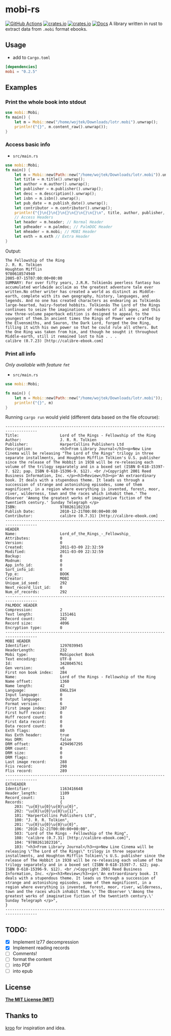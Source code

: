 # mobi-rs
[![GitHub Actions](https://github.com/wojciechkepka/mobi-rs/workflows/Rust/badge.svg)](https://github.com/wojciechkepka/mobi-rs/actions)
[![crates.io](https://img.shields.io/crates/v/mobi)](https://crates.io/cratesmobi)
[![crates.io](https://img.shields.io/crates/l/mobi)](https://github.com/wojciechkepka/mobi/blob/master/license)
[![Docs](https://img.shields.io/badge/docs-master-brightgreen)](https://docs.rs/mobi)
A library written in rust to extract data from `.mobi` format ebooks.
## Usage
- add to `Cargo.toml`
```toml
[dependencies]
mobi = "0.2.5"
```
## Examples
### Print the whole book into stdout
```rust
use mobi::Mobi;
fn main() {
    let m = Mobi::new("/home/wojtek/Downloads/lotr.mobi").unwrap();
    println!("{}", m.content_raw().unwrap());
}
```
### Access basic info
- `src/main.rs`
```rust
use mobi::Mobi;
fn main() {
    let m = Mobi::new(Path::new("/home/wojtek/Downloads/lotr.mobi")).unwrap();
    let title = m.title().unwrap();
    let author = m.author().unwrap();
    let publisher = m.publisher().unwrap();
    let desc = m.description().unwrap();
    let isbn = m.isbn().unwrap();
    let pub_date = m.publish_date().unwrap();
    let contributor = m.contributor().unwrap();
    println!("{}\n{}\n{}\n{}\n{}\n{}\n{}\n", title, author, publisher, isbn, pub_date, desc, contributor);
    // Access Headers
    let header = m.header; // Normal Header
    let pdheader = m.palmdoc; // PalmDOC Header
    let mheader = m.mobi; // MOBI Header
    let exth = m.exth // Extra Header
}
```
Output:
```
The Fellowship of the Ring
J. R. R. Tolkien
Houghton Mifflin
9780618574940
2005-07-15T07:00:00+00:00
SUMMARY: For over fifty years, J.R.R. Tolkienâs peerless fantasy has accumulated worldwide acclaim as the greatest adventure tale ever written.No other writer has created a world as distinct as Middle-earth, complete with its own geography, history, languages, and legends. And no one has created characters as endearing as Tolkienâs large-hearted, hairy-footed hobbits. Tolkienâs The Lord of the Rings continues to seize the imaginations of readers of all ages, and this new three-volume paperback edition is designed to appeal to the youngest of them.In ancient times the Rings of Power were crafted by the Elvensmiths, and Sauron, the Dark Lord, forged the One Ring, filling it with his own power so that he could rule all others. But the One Ring was taken from him, and though he sought it throughout Middle-earth, still it remained lost to him . . .
calibre (0.7.23) [http://calibre-ebook.com]
```
### Print all info
*Only available with feature `fmt`*
- `src/main.rs`
```rust
use mobi::Mobi;

fn main() {
    let m = Mobi::new(Path::new("/home/wojtek/Downloads/lotr.mobi"));
    println!("{}", m)
}
```
Running `cargo run` would yield (different data based on the file ofcourse):
```
------------------------------------------------------------------------------------
Title:                  Lord of the Rings - Fellowship of the Ring
Author:                 J. R. R. Tolkien
Publisher:              HarperCollins Publishers Ltd
Description:            <h3>From Library Journal</h3><p>New Line Cinema will be releasing "The Lord of the Rings" trilogy in three separate installments, and Houghton Mifflin Tolkien's U.S. publisher since the release of The Hobbit in 1938 will be re-releasing each volume of the trilogy separately and in a boxed set (ISBN 0-618-15397-7. $22; pap. ISBN 0-618-15396-9. $12). <br />Copyright 2001 Reed Business Information, Inc. </p><h3>Review</h3><p>'An extraordinary book. It deals with a stupendous theme. It leads us through a succession of strange and astonishing episodes, some of them magnificent, in a region where everything is invented, forest, moor, river, wilderness, town and the races which inhabit them.' The Observer 'Among the greatest works of imaginative fiction of the twentieth century.' Sunday Telegraph </p>
ISBN:                   9780261102316
Publish Date:           2010-12-21T00:00:00+00:00
Contributor:            calibre (0.7.31) [http://calibre-ebook.com]
------------------------------------------------------------------------------------
HEADER
Name:                   Lord_of_the_Rings_-_Fellowship_
Attributes:             0
Version:                0
Created:                2011-03-09 22:32:59
Modified:               2011-03-09 22:32:59
Backup:                 0
Modnum:                 0
App_info_id:            0
Sort_info_id:           0
Typ_e:                  BOOK
Creator:                MOBI
Unique_id_seed:         292
Next_record_list_id:    0
Num_of_records:         292
------------------------------------------------------------------------------------
PALMDOC HEADER
Compression:            2
Text length:            1151461
Record count:           282
Record size:            4096
Encryption type:        0
------------------------------------------------------------------------------------
MOBI HEADER
Identifier:             1297039945
HeaderLength:           232
Mobi type:              Mobipocket Book
Text encoding:          UTF-8
Id:                     3428045761
Gen version:            v6
First non book index:   284
Name:                   Lord of the Rings - Fellowship of the Ring
Name offset:            1360
Name length:            42
Language:               ENGLISH
Input language:         0
Output language:        0
Format version:         6
First image index:      287
First huff record:      0
Huff record count:      0
First data record:      0
Data record count:      0
Exth flags:             80
Has Exth header:        true
Has DRM:                false
DRM offset:             4294967295
DRM count:              0
DRM size:               0
DRM flags:              0
Last image record:      288
Fcis record:            290
Flis record:            289
------------------------------------------------------------------------------------
EXTHEADER
Identifier:             1163416648
Header_length:          1109
Record_count:           11
Records:                {
    203: "\u{0}\u{0}\u{0}\u{0}",
    202: "\u{0}\u{0}\u{0}\u{1}",
    101: "HarperCollins Publishers Ltd",
    100: "J. R. R. Tolkien",
    201: "\u{0}\u{0}\u{0}\u{0}",
    106: "2010-12-21T00:00:00+00:00",
    503: "Lord of the Rings - Fellowship of the Ring",
    108: "calibre (0.7.31) [http://calibre-ebook.com]",
    104: "9780261102316",
    103: "<h3>From Library Journal</h3><p>New Line Cinema will be releasing \"The Lord of the Rings\" trilogy in three separate installments, and Houghton Mifflin Tolkien\'s U.S. publisher since the release of The Hobbit in 1938 will be re-releasing each volume of the trilogy separately and in a boxed set (ISBN 0-618-15397-7. $22; pap. ISBN 0-618-15396-9. $12). <br />Copyright 2001 Reed Business Information, Inc. </p><h3>Review</h3><p>\'An extraordinary book. It deals with a stupendous theme. It leads us through a succession of strange and astonishing episodes, some of them magnificent, in a region where everything is invented, forest, moor, river, wilderness, town and the races which inhabit them.\' The Observer \'Among the greatest works of imaginative fiction of the twentieth century.\' Sunday Telegraph </p>",
}
------------------------------------------------------------------------------------

```
## TODO:
- [X] Implement lz77 decompression
- [X] Implement reading records
- [ ] Comments!
- [ ] format the content
- [ ] into PDF
- [ ] into epub
## License
[**The MIT License (MIT)**](https://github.com/wojciechkepka/mobi-rs/blob/master/license)
## Thanks to
[kroo](https://github.com/kroo/mobi-python) for inspiration and idea.
